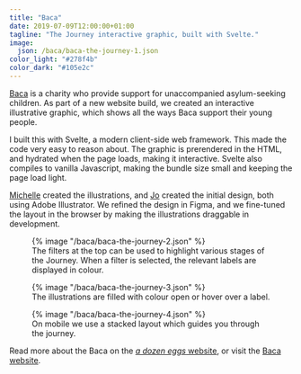 ```yaml
---
title: "Baca"
date: 2019-07-09T12:00:00+01:00
tagline: "The Journey interactive graphic, built with Svelte."
image:
  json: /baca/baca-the-journey-1.json
color_light: "#278f4b"
color_dark: "#105e2c"
---
```


[Baca][1] is a charity who provide support for unaccompanied asylum-seeking children. As part of a new website build, we created an interactive illustrative graphic, which shows all the ways Baca support their young people.

I built this with Svelte, a modern client-side web framework. This made the code very easy to reason about. The graphic is prerendered in the HTML, and hydrated when the page loads, making it interactive. Svelte also compiles to vanilla Javascript, making the bundle size small and keeping the page load light.

[Michelle][4] created the illustrations, and [Jo][5] created the initial design, both using Adobe Illustrator. We refined the design in Figma, and we fine-tuned the layout in the browser by making the illustrations draggable in development.

<figure>
  <div class="c-image-background u-rounded">
    {% image "/baca/baca-the-journey-2.json" %}
  </div>
  <figcaption>
    The filters at the top can be used to highlight various stages of the Journey. When a filter is selected, the relevant labels are displayed in colour.
  </figcaption>
</figure>

<figure>
  <div class="c-image-background u-rounded">
    {% image "/baca/baca-the-journey-3.json" %}
  </div>
  <figcaption>
    The illustrations are filled with colour open or hover over a label.
  </figcaption>
</figure>

<figure>
  <div class="c-image-background u-rounded">
    {% image "/baca/baca-the-journey-4.json" %}
  </div>
  <figcaption>
    On mobile we use a stacked layout which guides you through the journey.
  </figcaption>
</figure>

Read more about the Baca on the [_a dozen eggs_ website][3], or visit the [Baca website][1].

[1]: https://www.bacacharity.org.uk/
[2]: https://www.bacacharity.org.uk/our-model/how-it-works#strands
[3]: https://www.adozeneggs.co.uk/portfolio/project/baca/ "Baca on adozeneggs.co.uk"
[4]: https://www.adozeneggs.co.uk/insights/author/michelle/ "Michelle Barnett"
[5]: https://www.adozeneggs.co.uk/insights/author/jo/ "Jo Wdowiak"
